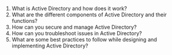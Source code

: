 

1. What is Active Directory and how does it work?
2. What are the different components of Active Directory and their functions?
3. How can you secure and manage Active Directory?
4. How can you troubleshoot issues in Active Directory?
5. What are some best practices to follow while designing and implementing Active Directory?